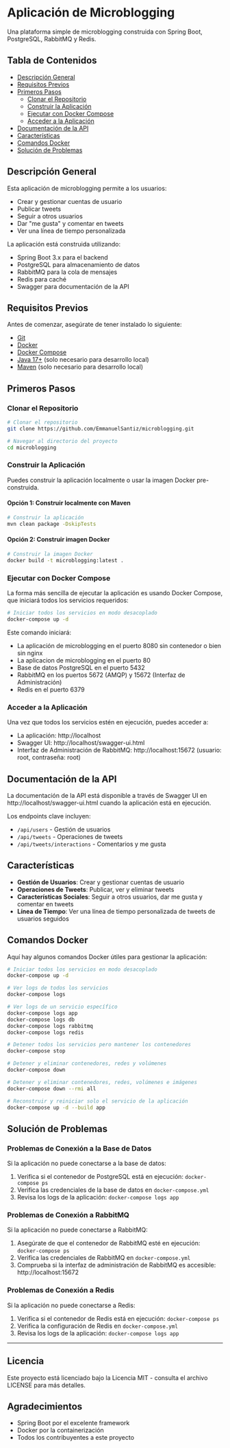 # Aplicación de Microblogging

Una plataforma simple de microblogging construida con Spring Boot, PostgreSQL, RabbitMQ y Redis.

## Tabla de Contenidos

- [Descripción General](#descripción-general)
- [Requisitos Previos](#requisitos-previos)
- [Primeros Pasos](#primeros-pasos)
  - [Clonar el Repositorio](#clonar-el-repositorio)
  - [Construir la Aplicación](#construir-la-aplicación)
  - [Ejecutar con Docker Compose](#ejecutar-con-docker-compose)
  - [Acceder a la Aplicación](#acceder-a-la-aplicación)
- [Documentación de la API](#documentación-de-la-api)
- [Características](#características)
- [Comandos Docker](#comandos-docker)
- [Solución de Problemas](#solución-de-problemas)

## Descripción General

Esta aplicación de microblogging permite a los usuarios:
- Crear y gestionar cuentas de usuario
- Publicar tweets
- Seguir a otros usuarios
- Dar "me gusta" y comentar en tweets
- Ver una línea de tiempo personalizada

La aplicación está construida utilizando:
- Spring Boot 3.x para el backend
- PostgreSQL para almacenamiento de datos
- RabbitMQ para la cola de mensajes
- Redis para caché
- Swagger para documentación de la API

## Requisitos Previos

Antes de comenzar, asegúrate de tener instalado lo siguiente:
- [Git](https://git-scm.com/downloads)
- [Docker](https://docs.docker.com/get-docker/)
- [Docker Compose](https://docs.docker.com/compose/install/)
- [Java 17+](https://adoptium.net/) (solo necesario para desarrollo local)
- [Maven](https://maven.apache.org/download.cgi) (solo necesario para desarrollo local)

## Primeros Pasos

### Clonar el Repositorio

```bash
# Clonar el repositorio
git clone https://github.com/EmmanuelSantiz/microblogging.git

# Navegar al directorio del proyecto
cd microblogging
```

### Construir la Aplicación

Puedes construir la aplicación localmente o usar la imagen Docker pre-construida.

#### Opción 1: Construir localmente con Maven

```bash
# Construir la aplicación
mvn clean package -DskipTests
```

#### Opción 2: Construir imagen Docker

```bash
# Construir la imagen Docker
docker build -t microblogging:latest .
```

### Ejecutar con Docker Compose

La forma más sencilla de ejecutar la aplicación es usando Docker Compose, que iniciará todos los servicios requeridos:

```bash
# Iniciar todos los servicios en modo desacoplado
docker-compose up -d
```

Este comando iniciará:
- La aplicación de microblogging en el puerto 8080 sin contenedor o bien sin nginx
- La aplicacion de microblogging en el puerto 80
- Base de datos PostgreSQL en el puerto 5432
- RabbitMQ en los puertos 5672 (AMQP) y 15672 (Interfaz de Administración)
- Redis en el puerto 6379

### Acceder a la Aplicación

Una vez que todos los servicios estén en ejecución, puedes acceder a:
- La aplicación: http://localhost
- Swagger UI: http://localhost/swagger-ui.html
- Interfaz de Administración de RabbitMQ: http://localhost:15672 (usuario: root, contraseña: root)

## Documentación de la API

La documentación de la API está disponible a través de Swagger UI en http://localhost/swagger-ui.html cuando la aplicación está en ejecución.

Los endpoints clave incluyen:
- `/api/users` - Gestión de usuarios
- `/api/tweets` - Operaciones de tweets
- `/api/tweets/interactions` - Comentarios y me gusta

## Características

- **Gestión de Usuarios**: Crear y gestionar cuentas de usuario
- **Operaciones de Tweets**: Publicar, ver y eliminar tweets
- **Características Sociales**: Seguir a otros usuarios, dar me gusta y comentar en tweets
- **Línea de Tiempo**: Ver una línea de tiempo personalizada de tweets de usuarios seguidos

## Comandos Docker

Aquí hay algunos comandos Docker útiles para gestionar la aplicación:

```bash
# Iniciar todos los servicios en modo desacoplado
docker-compose up -d

# Ver logs de todos los servicios
docker-compose logs

# Ver logs de un servicio específico
docker-compose logs app
docker-compose logs db
docker-compose logs rabbitmq
docker-compose logs redis

# Detener todos los servicios pero mantener los contenedores
docker-compose stop

# Detener y eliminar contenedores, redes y volúmenes
docker-compose down

# Detener y eliminar contenedores, redes, volúmenes e imágenes
docker-compose down --rmi all

# Reconstruir y reiniciar solo el servicio de la aplicación
docker-compose up -d --build app
```

## Solución de Problemas

### Problemas de Conexión a la Base de Datos

Si la aplicación no puede conectarse a la base de datos:
1. Verifica si el contenedor de PostgreSQL está en ejecución: `docker-compose ps`
2. Verifica las credenciales de la base de datos en `docker-compose.yml`
3. Revisa los logs de la aplicación: `docker-compose logs app`

### Problemas de Conexión a RabbitMQ

Si la aplicación no puede conectarse a RabbitMQ:
1. Asegúrate de que el contenedor de RabbitMQ esté en ejecución: `docker-compose ps`
2. Verifica las credenciales de RabbitMQ en `docker-compose.yml`
3. Comprueba si la interfaz de administración de RabbitMQ es accesible: http://localhost:15672

### Problemas de Conexión a Redis

Si la aplicación no puede conectarse a Redis:
1. Verifica si el contenedor de Redis está en ejecución: `docker-compose ps`
2. Verifica la configuración de Redis en `docker-compose.yml`
3. Revisa los logs de la aplicación: `docker-compose logs app`

---

## Licencia

Este proyecto está licenciado bajo la Licencia MIT - consulta el archivo LICENSE para más detalles.

## Agradecimientos

- Spring Boot por el excelente framework
- Docker por la containerización
- Todos los contribuyentes a este proyecto
